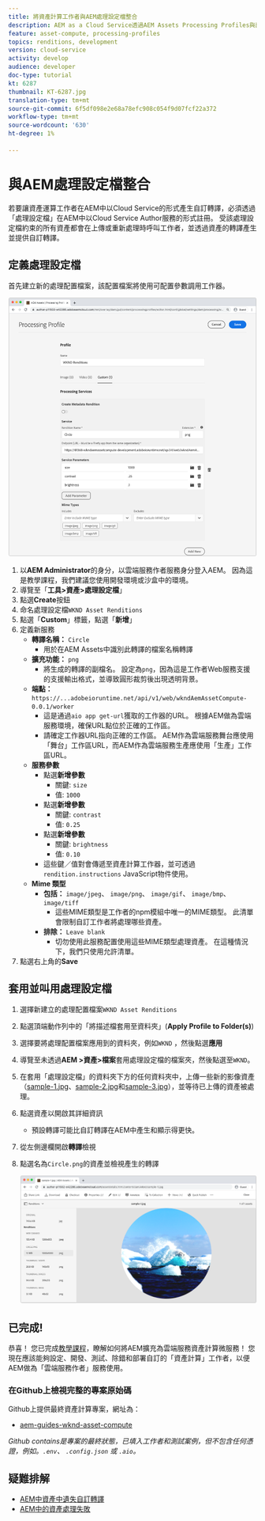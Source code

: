 ```yaml
---
title: 將資產計算工作者與AEM處理設定檔整合
description: AEM as a Cloud Service透過AEM Assets Processing Profiles與部署至Adobe I/O Runtime的資產計算工作者整合。 「處理設定檔」是在「作者」服務中設定，以使用自訂工作者處理特定資產，並將工作者產生的檔案儲存為資產轉譯。
feature: asset-compute, processing-profiles
topics: renditions, development
version: cloud-service
activity: develop
audience: developer
doc-type: tutorial
kt: 6287
thumbnail: KT-6287.jpg
translation-type: tm+mt
source-git-commit: 6f5df098e2e68a78efc908c054f9d07fcf22a372
workflow-type: tm+mt
source-wordcount: '630'
ht-degree: 1%

---
```



# 與AEM處理設定檔整合

若要讓資產運算工作者在AEM中以Cloud Service的形式產生自訂轉譯，必須透過「處理設定檔」在AEM中以Cloud Service Author服務的形式註冊。 受該處理設定檔約束的所有資產都會在上傳或重新處理時呼叫工作者，並透過資產的轉譯產生並提供自訂轉譯。

## 定義處理設定檔

首先建立新的處理配置檔案，該配置檔案將使用可配置參數調用工作器。

![處理設定檔](./assets/processing-profiles/new-processing-profile.png)

1. 以&#x200B;__AEM Administrator__&#x200B;的身分，以雲端服務作者服務身分登入AEM。 因為這是教學課程，我們建議您使用開發環境或沙盒中的環境。
1. 導覽至「__工具>資產>處理設定檔__」
1. 點選&#x200B;__Create__&#x200B;按鈕
1. 命名處理設定檔`WKND Asset Renditions`
1. 點選「__Custom__」標籤，點選「__新增__」
1. 定義新服務
   + __轉譯名稱：__ `Circle`
      + 用於在AEM Assets中識別此轉譯的檔案名稱轉譯
   + __擴充功能：__ `png`
      + 將生成的轉譯的副檔名。 設定為`png`，因為這是工作者Web服務支援的支援輸出格式，並導致圓形裁剪後出現透明背景。
   + __端點：__ `https://...adobeioruntime.net/api/v1/web/wkndAemAssetCompute-0.0.1/worker`
      + 這是通過`aio app get-url`獲取的工作器的URL。 根據AEM做為雲端服務環境，確保URL點位於正確的工作區。
      + 請確定工作器URL指向正確的工作區。 AEM作為雲端服務舞台應使用「舞台」工作區URL，而AEM作為雲端服務生產應使用「生產」工作區URL。
   + __服務參數__
      + 點選&#x200B;__新增參數__
         + 關鍵: `size`
         + 值: `1000`
      + 點選&#x200B;__新增參數__
         + 關鍵: `contrast`
         + 值: `0.25`
      + 點選&#x200B;__新增參數__
         + 關鍵: `brightness`
         + 值: `0.10`
      + 這些鍵／值對會傳遞至資產計算工作器，並可透過`rendition.instructions` JavaScript物件使用。
   + __Mime 類型__
      + __包括：__ `image/jpeg`、 `image/png`、 `image/gif`、 `image/bmp`、  `image/tiff`
         + 這些MIME類型是工作者的npm模組中唯一的MIME類型。 此清單會限制自訂工作者將處理哪些資產。
      + __排除：__ `Leave blank`
         + 切勿使用此服務配置使用這些MIME類型處理資產。 在這種情況下，我們只使用允許清單。
1. 點選右上角的&#x200B;__Save__

## 套用並叫用處理設定檔

1. 選擇新建立的處理配置檔案`WKND Asset Renditions`
1. 點選頂端動作列中的「將描述檔套用至資料夾」(__Apply Profile to Folder(s)__)
1. 選擇要將處理配置檔案應用到的資料夾，例如`WKND` ，然後點選&#x200B;__應用__
1. 導覽至未透過&#x200B;__AEM >資產>檔案__&#x200B;套用處理設定檔的檔案夾，然後點選至`WKND`。
1. 在套用「處理設定檔」的資料夾下方的任何資料夾中，上傳一些新的影像資產（[sample-1.jpg](../assets/samples/sample-1.jpg)、[sample-2.jpg](../assets/samples/sample-2.jpg)和[sample-3.jpg](../assets/samples/sample-3.jpg)），並等待已上傳的資產被處理。
1. 點選資產以開啟其詳細資訊
   + 預設轉譯可能比自訂轉譯在AEM中產生和顯示得更快。
1. 從左側邊欄開啟&#x200B;__轉譯__&#x200B;檢視
1. 點選名為`Circle.png`的資產並檢視產生的轉譯

   ![產生的轉譯](./assets/processing-profiles/rendition.png)

## 已完成!

恭喜！ 您已完成[教學課程](../overview.md)，瞭解如何將AEM擴充為雲端服務資產計算微服務！ 您現在應該能夠設定、開發、測試、除錯和部署自訂的「資產計算」工作者，以便AEM做為「雲端服務作者」服務使用。

### 在Github上檢視完整的專案原始碼

Github上提供最終資產計算專案，網址為：

+ [aem-guides-wknd-asset-compute](https://github.com/adobe/aem-guides-wknd-asset-compute)

_Github contains是專案的最終狀態，已填入工作者和測試案例，但不包含任何憑證，例如。`.env`、 `.config.json` 或 `.aio`。_

## 疑難排解

+ [AEM中資產中遺失自訂轉譯](../troubleshooting.md#custom-rendition-missing-from-asset)
+ [AEM中的資產處理失敗](../troubleshooting.md#asset-processing-fails)
